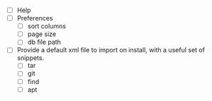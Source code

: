 - [ ] Help
- [ ] Preferences
  - [ ] sort columns
  - [ ] page size
  - [ ] db file path

- [ ] Provide a default xml file to import on install, with a useful set of snippets.
  - [ ] tar
  - [ ] git
  - [ ] find
  - [ ] apt
